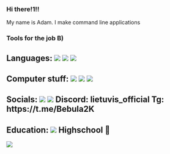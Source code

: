 ### Hi there!1!!

My name is Adam. I make command line applications

### Tools for the job B)
<p>
  <h2>Languages:
      <img src="https://img.shields.io/badge/C%2B%2B-00599C?style=for-the-badge&logo=c%2B%2B&logoColor=white" />
      <img src="https://img.shields.io/badge/C-00599C?style=for-the-badge&logo=c&logoColor=white" />
      <img src="https://img.shields.io/badge/GNU%20Bash-4EAA25?style=for-the-badge&logo=GNU%20Bash&logoColor=white" /> 
  </h2>
  <h2>Computer stuff:
  <img src="https://img.shields.io/badge/Arch_Linux-1793D1?style=for-the-badge&logo=arch-linux&logoColor=white" />
  <img src="https://img.shields.io/badge/VIM-%2311AB00.svg?&style=for-the-badge&logo=vim&logoColor=white" />
  <img src="https://img.shields.io/badge/alacritty-F46D01?style=for-the-badge&logo=alacritty&logoColor=white" />
  </h2>
  <h2>Socials:
  <img src="https://img.shields.io/badge/Telegram-2CA5E0?style=for-the-badge&logo=telegram&logoColor=white" />
  <img src="https://img.shields.io/badge/Discord-5865F2?style=for-the-badge&logo=discord&logoColor=white" />
    Discord: lietuvis_official
    Tg: https://t.me/Bebula2K
  </h2>
  <h2>Education:
  <img src="https://img.shields.io/badge/W3Schools-04AA6D?style=for-the-badge&logo=W3Schools&logoColor=white" />
    Highschool 📖
    
  </h2>
</p>
<img align="left" src="https://github-readme-stats.vercel.app/api?username=Bebula2K&show_icons=true&theme=tokyonight" />
